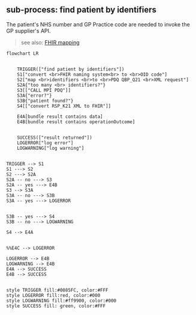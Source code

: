 ## sub-process: find patient by identifiers


The patient's NHS number and GP Practice code are needed to invoke the GP supplier's API. 

> see also: [FHIR mapping](map-to-fhir/index.md)

```mermaid
flowchart LR
 

    TRIGGER(["find patient by identifiers"]) 
    S1["convert <br>FHIR naming system<br> to <br>OID code"]
   	S2["map <br>identifiers <br>to <br>PDQ QBP_Q21 <br>XML request"]
    S2A{"too many <br> identifiers?"}
    S3[["CALL MPI PDQ"]]
    S3A{"error?"}
    S3B{"patient found?"}
    S4[["convert RSP_K21 XML to FHIR"]]

    E4A[bundle result contains data]
    E4B[bundle result contains operationOutcome]


    SUCCESS(["result returned"])
    LOGERROR["log error"]
    LOGWARNING["log warning"]


TRIGGER --> S1
S1 ---> S2
S2 ---> S2A
S2A -- no ---> S3
S2A -- yes ---> E4B
S3 --> S3A
S3A -- no ---> S3B
S3A -- yes ---> LOGERROR


S3B -- yes ---> S4
S3B -- no ---> LOGWARNING

S4 --> E4A


%%E4C --> LOGERROR

LOGERROR --> E4B
LOGWARNING --> E4B
E4A --> SUCCESS
E4B --> SUCCESS


style TRIGGER fill:#0085FC, color:#FFF
style LOGERROR fill:red, color:#000
style LOGWARNING fill:#ff9900, color:#000
style SUCCESS fill: green, color:#FFF

```
